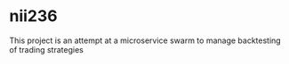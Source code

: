 # nii236
This project is an attempt at a microservice swarm to manage backtesting of trading strategies
